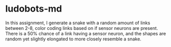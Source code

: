 # ludobots-md
In this assignment, I generate a snake with a random amount of links between 2-8, color coding links based on if sensor neurons are present. There is a 50% chance of a link having a sensor neuron, and the shapes are random yet slightly elongated to more closely resemble a snake.
